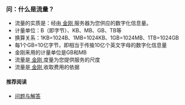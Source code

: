 ### 问：什么是流量？
- 流量的实质是：经由[ 金刚 ](https://a2zitpro.github.io/web/金刚公司)服务器为您供应的数字化信息量。
- 计量单位：B（即字节）、KB、MB、GB、TB等
- 换算关系：1KB=1024B、1MB=1024KB、1GB=1024MB、1TB=1024GB
- 每1个GB=10亿字节，即相当于传揄10亿个英文字母的数字化信息量
- 金刚釆用的计量单位是GB和MB
- 流量是[ 金刚 ](https://a2zitpro.github.io/web/金刚公司)度量为您提供服务的尺度
- 流量是[ 金刚 ](https://a2zitpro.github.io/web/金刚公司)收取费用的依据

#### 推荐阅读
- [ 问题与解答 ](https://a2zitpro.github.io/web/问题与解答)
